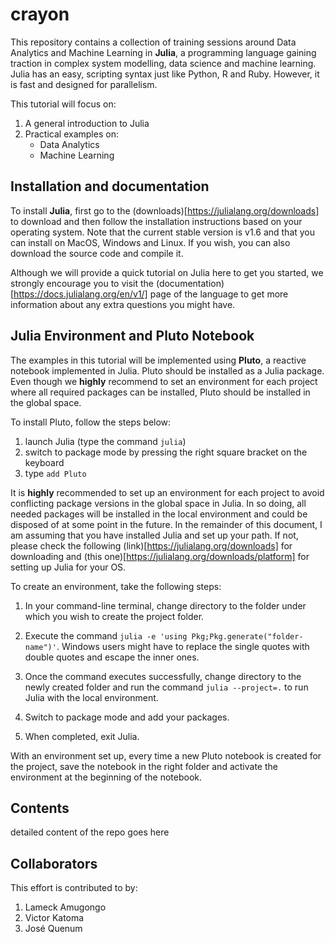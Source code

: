# crayon
This repository contains a collection of training sessions around Data Analytics and Machine Learning in **Julia**, a programming language gaining traction in complex system modelling, data science and machine learning. Julia has an easy, scripting syntax just like Python, R and Ruby. However, it is fast and designed for parallelism.

This tutorial will focus on:

1. A general introduction to Julia
1. Practical examples on:
	* Data Analytics
	* Machine Learning

## Installation and documentation

To install **Julia**, first go to the (downloads)[https://julialang.org/downloads] to download  and then follow the installation instructions based on your operating system. Note that the current stable version is v1.6 and that you can install on MacOS, Windows and Linux. If you wish, you can also download the source code and compile it.

Although we will provide a quick tutorial on Julia here to get you started, we strongly encourage you to visit the (documentation)[https://docs.julialang.org/en/v1/] page of the language to get more information about any extra questions you might have.

## Julia Environment and Pluto Notebook

The examples in this tutorial will be implemented using **Pluto**, a reactive notebook implemented in Julia. Pluto should be installed as a Julia package. Even though we **highly** recommend to set an environment for each project where all required packages can be installed, Pluto should be installed in the global space.

To install Pluto, follow the steps below:

1. launch Julia (type the command `julia`)
1. switch to package mode by pressing the right square bracket on the keyboard
1. type `add Pluto`

It is **highly** recommended to set up an environment for each project to avoid conflicting package versions in the global space in Julia. In so doing, all needed packages will be installed in the local environment and could be disposed of at some point in the future. In the remainder of this document, I am assuming that you have installed Julia and set up your path. If not, please check the following (link)[https://julialang.org/downloads] for downloading and (this one)[https://julialang.org/downloads/platform] for setting up Julia for your OS.

To create an environment, take the following steps:
1. In your command-line terminal, change directory to the folder under which you wish to create the project folder.
2. Execute the command `julia -e 'using Pkg;Pkg.generate("folder-name")'`. Windows users might have to replace the single quotes with double quotes and escape the inner ones.

3. Once the command executes successfully, change directory to the newly created folder and run the command `julia --project=.` to run Julia with the local environment.
4. Switch to package mode and add your packages.
5. When completed, exit Julia.

With an environment set up, every time a new Pluto notebook is created for the project, save the notebook in the right folder and activate the environment at the beginning of the notebook.

## Contents

detailed content of the repo goes here

## Collaborators

This effort is contributed to by:
1. Lameck Amugongo
2. Victor Katoma
3. José Quenum
